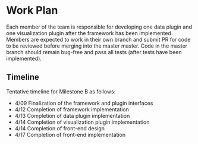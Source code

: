 # Work Plan
Each member of the team is responsible for developing one data plugin and one visualization plugin after the framework has been implemented. Members are expected to work in their own branch and submit PR for code to be reviewed before merging into the master master. Code in the master branch should remain bug-free and pass all tests (after tests have been implemented).
## Timeline
Tentative timeline for Milestone B as follows:
- 4/09 Finalization of the framework and plugin interfaces
- 4/12 Completion of framework implementation
- 4/13 Completion of data plugin implementation
- 4/14 Completion of visualization plugin implementation
- 4/14 Completion of front-end design
- 4/17 Completion of front-end implementation
